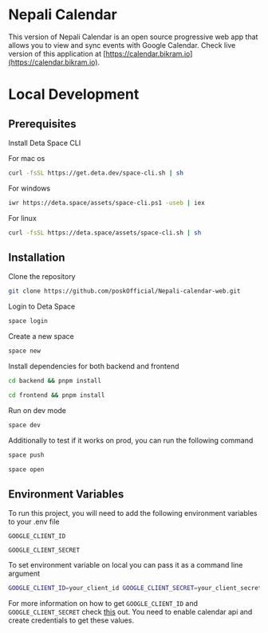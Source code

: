 # Nepali Calendar 

This version of Nepali Calendar is an open source progressive web app that allows you to view and sync events with Google Calendar. 
Check live version of this application at [https://calendar.bikram.io](https://calendar.bikram.io).

# Local Development

## Prerequisites

Install Deta Space CLI

For mac os

```bash
curl -fsSL https://get.deta.dev/space-cli.sh | sh
```

For windows

```bash
iwr https://deta.space/assets/space-cli.ps1 -useb | iex
```

For linux

```bash
curl -fsSL https://deta.space/assets/space-cli.sh | sh
```

## Installation

Clone the repository

```bash
git clone https://github.com/poskOfficial/Nepali-calendar-web.git
```


Login to Deta Space

```bash
space login
```

Create a new space

```bash
space new
```

Install dependencies for both backend and frontend

```bash
cd backend && pnpm install
```

```bash
cd frontend && pnpm install
```

Run on dev mode

```bash
space dev
```

Additionally to test if it works on prod, you can run the following command

```bash
space push
```

```bash
space open
```


## Environment Variables

To run this project, you will need to add the following environment variables to your .env file

`GOOGLE_CLIENT_ID`

`GOOGLE_CLIENT_SECRET`

To set environment variable on local you can pass it as a command line argument

```bash
GOOGLE_CLIENT_ID=your_client_id GOOGLE_CLIENT_SECRET=your_client_secret space dev
```

For more information on how to get `GOOGLE_CLIENT_ID` and `GOOGLE_CLIENT_SECRET` check [this](https://developers.google.com/identity/protocols/oauth2) out. You need to enable calendar api and create credentials to get these values.